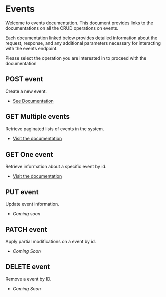 # Events 
Welcome to events documentation. This document provides links to the documentations on all the CRUD operations on events.
 
Each documentation linked below provides detailed information about the request, response, and any additional parameters necessary for interacting with the events endpoint.

Please select the operation you are interested in to proceed with the documentation

## POST event
Create a new event.
- [See Documentation](./post.md)

## GET Multiple events
Retrieve paginated lists of events in the system.
- [Visit the documentation](./get.md)

## GET One event
Retrieve information about a specific event by id.
- [Visit the documentation](./[id]/get.md)


## PUT event
Update event information.
- *Coming soon*

## PATCH event
Apply partial modifications on a event by id.
- *Coming Soon*

## DELETE event
Remove a event by ID.
- *Coming Soon*





